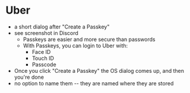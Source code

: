 # Uber

- a short dialog after "Create a Passkey"
- see screenshot in Discord
  - Passkeys are easier and more secure than passwords
  - With Passkeys, you can login to Uber with:
    - Face ID
    - Touch ID
    - Passcode
- Once you click "Create a Passkey" the OS dialog comes up, and then you're done
- no option to name them -- they are named where they are stored
